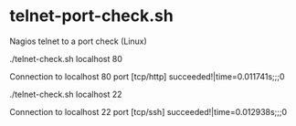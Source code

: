 telnet-port-check.sh
====================

Nagios telnet to a port check (Linux)


./telnet-check.sh localhost 80

Connection to localhost 80 port [tcp/http] succeeded!|time=0.011741s;;;0 




./telnet-check.sh localhost 22

Connection to localhost 22 port [tcp/ssh] succeeded!|time=0.012938s;;;0 
